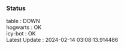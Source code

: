 ### Status


table : DOWN  
hogwarts : OK  
icy-bot : OK  
Latest Update : 2024-02-14 03:08:13.914486
